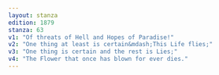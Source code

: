 ```yaml
---
layout: stanza
edition: 1879
stanza: 63
v1: "Of threats of Hell and Hopes of Paradise!"
v2: "One thing at least is certain&mdash;This Life flies;"
v3: "One thing is certain and the rest is Lies;"
v4: "The Flower that once has blown for ever dies."
---
```

